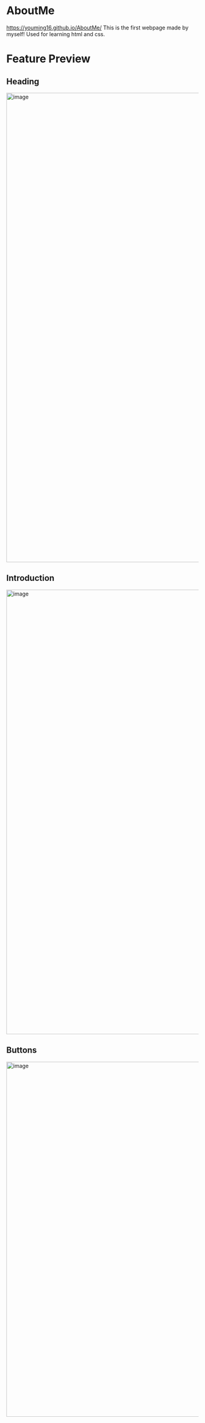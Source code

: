 # AboutMe
https://youming16.github.io/AboutMe/
This is the first webpage made by myself!
Used for learning html and css.

# Feature Preview
## Heading
<img width="1227" alt="image" src="https://user-images.githubusercontent.com/83531295/216292252-ed07274a-2602-494e-9d98-c4df3476dde0.png">

## Introduction
<img width="1162" alt="image" src="https://user-images.githubusercontent.com/83531295/216292413-e7e7e3c5-1b60-45e4-b9fd-2b9f48ef344c.png">

## Buttons
<img width="928" alt="image" src="https://user-images.githubusercontent.com/83531295/216292482-ac84ec2a-feae-4eac-9a29-ee5a859c04b5.png">
